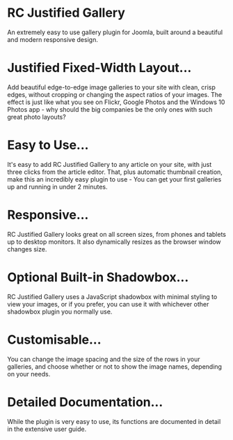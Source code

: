 # RC Justified Gallery

An extremely easy to use gallery plugin for Joomla, built around a beautiful and modern responsive design.

# Justified Fixed-Width Layout...

Add beautiful edge-to-edge image galleries to your site with clean, crisp edges, without cropping or changing the aspect ratios of your images. The effect is just like what you see on Flickr, Google Photos and the Windows 10 Photos app - why should the big companies be the only ones with such great photo layouts?

# Easy to Use...

It's easy to add RC Justified Gallery to any article on your site, with just three clicks from the article editor. That, plus automatic thumbnail creation, make this an incredibly easy plugin to use - You can get your first galleries up and running in under 2 minutes.

# Responsive...

RC Justified Gallery looks great on all screen sizes, from phones and tablets up to desktop monitors. It also dynamically resizes as the browser window changes size.

# Optional Built-in Shadowbox...

RC Justified Gallery uses a JavaScript shadowbox with minimal styling to view your images, or if you prefer, you can use it with whichever other shadowbox plugin you normally use.

# Customisable...

You can change the image spacing and the size of the rows in your galleries, and choose whether or not to show the image names, depending on your needs.

# Detailed Documentation...

While the plugin is very easy to use, its functions are documented in detail in the extensive user guide.
